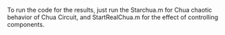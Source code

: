 To run the code for the results, just run the Starchua.m for Chua chaotic behavior of Chua Circuit, and StartRealChua.m for the effect of controlling components.

